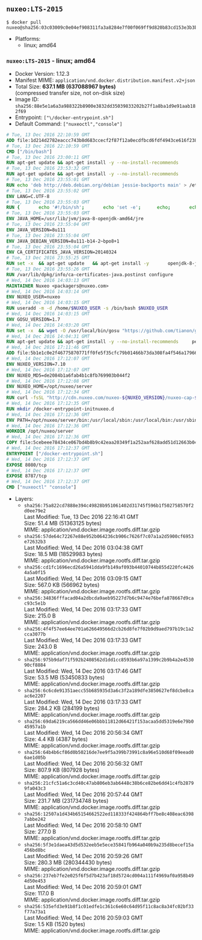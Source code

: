 ## `nuxeo:LTS-2015`

```console
$ docker pull nuxeo@sha256:03c03009c0e04ef908311fa3a8284e7f00f069ff9d820b83cd153e3b3b1dd569
```

-	Platforms:
	-	linux; amd64

### `nuxeo:LTS-2015` - linux; amd64

-	Docker Version: 1.12.3
-	Manifest MIME: `application/vnd.docker.distribution.manifest.v2+json`
-	Total Size: **637.1 MB (637088967 bytes)**  
	(compressed transfer size, not on-disk size)
-	Image ID: `sha256:88e5e1a6a3a988322b8900e3832dd35039833202b27f1a8ba1d9e91aab182f69`
-	Entrypoint: `["\/docker-entrypoint.sh"]`
-	Default Command: `["nuxeoctl","console"]`

```dockerfile
# Tue, 13 Dec 2016 22:10:59 GMT
ADD file:1d214d2782eaccc743b8d683ccecf2f87f12a0ecdfbcd6fdf4943ce616f23870 in / 
# Tue, 13 Dec 2016 22:10:59 GMT
CMD ["/bin/bash"]
# Tue, 13 Dec 2016 23:00:11 GMT
RUN apt-get update && apt-get install -y --no-install-recommends 		ca-certificates 		curl 		wget 	&& rm -rf /var/lib/apt/lists/*
# Tue, 13 Dec 2016 23:53:32 GMT
RUN apt-get update && apt-get install -y --no-install-recommends 		bzip2 		unzip 		xz-utils 	&& rm -rf /var/lib/apt/lists/*
# Tue, 13 Dec 2016 23:55:01 GMT
RUN echo 'deb http://deb.debian.org/debian jessie-backports main' > /etc/apt/sources.list.d/jessie-backports.list
# Tue, 13 Dec 2016 23:55:02 GMT
ENV LANG=C.UTF-8
# Tue, 13 Dec 2016 23:55:03 GMT
RUN { 		echo '#!/bin/sh'; 		echo 'set -e'; 		echo; 		echo 'dirname "$(dirname "$(readlink -f "$(which javac || which java)")")"'; 	} > /usr/local/bin/docker-java-home 	&& chmod +x /usr/local/bin/docker-java-home
# Tue, 13 Dec 2016 23:55:03 GMT
ENV JAVA_HOME=/usr/lib/jvm/java-8-openjdk-amd64/jre
# Tue, 13 Dec 2016 23:55:04 GMT
ENV JAVA_VERSION=8u111
# Tue, 13 Dec 2016 23:55:04 GMT
ENV JAVA_DEBIAN_VERSION=8u111-b14-2~bpo8+1
# Tue, 13 Dec 2016 23:55:04 GMT
ENV CA_CERTIFICATES_JAVA_VERSION=20140324
# Tue, 13 Dec 2016 23:55:25 GMT
RUN set -x 	&& apt-get update 	&& apt-get install -y 		openjdk-8-jre-headless="$JAVA_DEBIAN_VERSION" 		ca-certificates-java="$CA_CERTIFICATES_JAVA_VERSION" 	&& rm -rf /var/lib/apt/lists/* 	&& [ "$JAVA_HOME" = "$(docker-java-home)" ]
# Tue, 13 Dec 2016 23:55:26 GMT
RUN /var/lib/dpkg/info/ca-certificates-java.postinst configure
# Wed, 14 Dec 2016 14:03:13 GMT
MAINTAINER Nuxeo <packagers@nuxeo.com>
# Wed, 14 Dec 2016 14:03:14 GMT
ENV NUXEO_USER=nuxeo
# Wed, 14 Dec 2016 14:03:15 GMT
RUN useradd -m -d /home/$NUXEO_USER -s /bin/bash $NUXEO_USER
# Wed, 14 Dec 2016 14:03:15 GMT
ENV GOSU_VERSION=1.7
# Wed, 14 Dec 2016 14:03:20 GMT
RUN set -x 	&& wget -O /usr/local/bin/gosu "https://github.com/tianon/gosu/releases/download/$GOSU_VERSION/gosu-$(dpkg --print-architecture)" 	&& wget -O /usr/local/bin/gosu.asc "https://github.com/tianon/gosu/releases/download/$GOSU_VERSION/gosu-$(dpkg --print-architecture).asc" 	&& export GNUPGHOME="$(mktemp -d)" 	&& gpg --keyserver ha.pool.sks-keyservers.net --recv-keys B42F6819007F00F88E364FD4036A9C25BF357DD4 	&& gpg --batch --verify /usr/local/bin/gosu.asc /usr/local/bin/gosu 	&& rm -r "$GNUPGHOME" /usr/local/bin/gosu.asc 	&& chmod +x /usr/local/bin/gosu 	&& gosu nobody true
# Wed, 14 Dec 2016 14:04:31 GMT
RUN apt-get update && apt-get install -y --no-install-recommends     perl     locales     pwgen     imagemagick     ffmpeg2theora     ufraw     poppler-utils     libreoffice     libwpd-tools     exiftool     ghostscript  && rm -rf /var/lib/apt/lists/*
# Wed, 14 Dec 2016 17:11:46 GMT
ADD file:5b1e1c0e2f46775870771ff0fe5f35cfc79b01466b73da308fa4f546a1796610 in /etc/ImageMagick/policy.xml 
# Wed, 14 Dec 2016 17:12:07 GMT
ENV NUXEO_VERSION=7.10
# Wed, 14 Dec 2016 17:12:07 GMT
ENV NUXEO_MD5=de2084b1a6fab4b1c8fb769903b044f2
# Wed, 14 Dec 2016 17:12:08 GMT
ENV NUXEO_HOME=/opt/nuxeo/server
# Wed, 14 Dec 2016 17:12:34 GMT
RUN curl -fsSL "http://cdn.nuxeo.com/nuxeo-${NUXEO_VERSION}/nuxeo-cap-${NUXEO_VERSION}-tomcat.zip" -o /tmp/nuxeo-distribution-tomcat.zip     && echo "$NUXEO_MD5 /tmp/nuxeo-distribution-tomcat.zip" | md5sum -c -     && mkdir -p /tmp/nuxeo-distribution $(dirname $NUXEO_HOME)     && unzip -q -d /tmp/nuxeo-distribution /tmp/nuxeo-distribution-tomcat.zip     && DISTDIR=$(/bin/ls /tmp/nuxeo-distribution | head -n 1)     && mv /tmp/nuxeo-distribution/$DISTDIR $NUXEO_HOME     && sed -i -e "s/^org.nuxeo.distribution.package.*/org.nuxeo.distribution.package=docker/" $NUXEO_HOME/templates/common/config/distribution.properties     && rm -rf /tmp/nuxeo-distribution*     && sed -i "s/LAUNCHER_DEBUG /LAUNCHER_DEBUG -Djvmcheck=nofail /" $NUXEO_HOME/bin/nuxeoctl     && chmod +x $NUXEO_HOME/bin/*ctl $NUXEO_HOME/bin/*.sh
# Wed, 14 Dec 2016 17:12:35 GMT
RUN mkdir /docker-entrypoint-initnuxeo.d
# Wed, 14 Dec 2016 17:12:36 GMT
ENV PATH=/opt/nuxeo/server/bin:/usr/local/sbin:/usr/local/bin:/usr/sbin:/usr/bin:/sbin:/bin
# Wed, 14 Dec 2016 17:12:36 GMT
WORKDIR /opt/nuxeo/server
# Wed, 14 Dec 2016 17:12:36 GMT
COPY file:5cebeee78434ce067bd4b8b9c42eaa20349f1a252aaf628add51d12663b04917 in / 
# Wed, 14 Dec 2016 17:12:37 GMT
ENTRYPOINT ["/docker-entrypoint.sh"]
# Wed, 14 Dec 2016 17:12:37 GMT
EXPOSE 8080/tcp
# Wed, 14 Dec 2016 17:12:37 GMT
EXPOSE 8787/tcp
# Wed, 14 Dec 2016 17:12:37 GMT
CMD ["nuxeoctl" "console"]
```

-	Layers:
	-	`sha256:75a822cd7888e394c49828b951061402d31745f596b1f502758570f2d0ee79e2`  
		Last Modified: Tue, 13 Dec 2016 22:16:41 GMT  
		Size: 51.4 MB (51363125 bytes)  
		MIME: application/vnd.docker.image.rootfs.diff.tar.gzip
	-	`sha256:57de64c72267e88e952b064236cb906c7626f7c07a1a2d5900cf6953e72632b3`  
		Last Modified: Wed, 14 Dec 2016 03:04:38 GMT  
		Size: 18.5 MB (18529983 bytes)  
		MIME: application/vnd.docker.image.rootfs.diff.tar.gzip
	-	`sha256:cd1fc1696ecd26a5941dda9fb149af093b44010744b855d220fc44264a5a0f15`  
		Last Modified: Wed, 14 Dec 2016 03:09:15 GMT  
		Size: 567.0 KB (566962 bytes)  
		MIME: application/vnd.docker.image.rootfs.diff.tar.gzip
	-	`sha256:34836fffacad04a2dbcda9aeb95227d7b6c9474e76befa878667d9cac93c5e1b`  
		Last Modified: Wed, 14 Dec 2016 03:17:33 GMT  
		Size: 215.0 B  
		MIME: application/vnd.docker.image.rootfs.diff.tar.gzip
	-	`sha256:4f4f57ee64ee701a626649566d2cb26d8fe7f02b9d9aed797b19c1a2cca3077b`  
		Last Modified: Wed, 14 Dec 2016 03:17:33 GMT  
		Size: 243.0 B  
		MIME: application/vnd.docker.image.rootfs.diff.tar.gzip
	-	`sha256:975b9daf71f592b2408562d1dd1cc8593b6a97a1399c2b9b4a2e453090cf8884`  
		Last Modified: Wed, 14 Dec 2016 03:17:46 GMT  
		Size: 53.5 MB (53450833 bytes)  
		MIME: application/vnd.docker.image.rootfs.diff.tar.gzip
	-	`sha256:6c6cde91351aecc55b685935d3a6c3f2a189dfe3850627ef8dcbe8caac6e2207`  
		Last Modified: Wed, 14 Dec 2016 03:17:33 GMT  
		Size: 284.2 KB (284199 bytes)  
		MIME: application/vnd.docker.image.rootfs.diff.tar.gzip
	-	`sha256:69da6219ca566dd46e06bbb11812d66421f153acaa5dd5319e6e79b045957a1b`  
		Last Modified: Wed, 14 Dec 2016 20:56:34 GMT  
		Size: 4.4 KB (4387 bytes)  
		MIME: application/vnd.docker.image.rootfs.diff.tar.gzip
	-	`sha256:64b4b6cf86d0b50216de7ee9f5a399b73991c8a96e510d68f09eead06ae1d05b`  
		Last Modified: Wed, 14 Dec 2016 20:56:32 GMT  
		Size: 807.9 KB (807928 bytes)  
		MIME: application/vnd.docker.image.rootfs.diff.tar.gzip
	-	`sha256:21cfc51a6c3cd40c47ab806eb3ab6448c38b6ce82be6dd41c4fb28799fa043c3`  
		Last Modified: Wed, 14 Dec 2016 20:57:44 GMT  
		Size: 231.7 MB (231734748 bytes)  
		MIME: application/vnd.docker.image.rootfs.diff.tar.gzip
	-	`sha256:12507a1d434b65154662522ed118333f424864bff7be8c408eac63987abbe242`  
		Last Modified: Wed, 14 Dec 2016 20:58:10 GMT  
		Size: 277.0 B  
		MIME: application/vnd.docker.image.rootfs.diff.tar.gzip
	-	`sha256:5f3e1daea43d5d532eeb5e5ece35841fb964a040b9a235d8becef15a456bd8bc`  
		Last Modified: Wed, 14 Dec 2016 20:59:26 GMT  
		Size: 280.3 MB (280344430 bytes)  
		MIME: application/vnd.docker.image.rootfs.diff.tar.gzip
	-	`sha256:237eb7fe2e025f6f5d7b423af18d5724cd004a111f4969af0a958b494d50e453`  
		Last Modified: Wed, 14 Dec 2016 20:59:01 GMT  
		Size: 117.0 B  
		MIME: application/vnd.docker.image.rootfs.diff.tar.gzip
	-	`sha256:535efd3e91b8f1c01edfe1c361c6e60c64d95f11c8ac8a34fc02bf33f77a73a1`  
		Last Modified: Wed, 14 Dec 2016 20:59:03 GMT  
		Size: 1.5 KB (1520 bytes)  
		MIME: application/vnd.docker.image.rootfs.diff.tar.gzip
